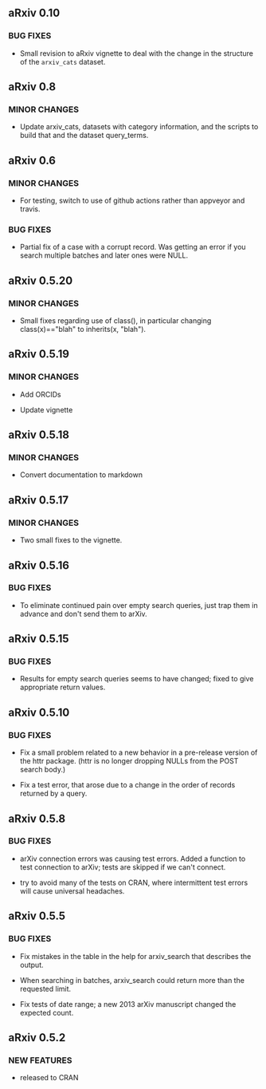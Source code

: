 aRxiv 0.10
----------

### BUG FIXES

* Small revision to aRxiv vignette to deal with the change in the
  structure of the `arxiv_cats` dataset.


aRxiv 0.8
---------

### MINOR CHANGES

* Update arxiv_cats, datasets with category information, and the scripts to
  build that and the dataset query_terms.


aRxiv 0.6
---------

### MINOR CHANGES

* For testing, switch to use of github actions rather than appveyor
  and travis.

### BUG FIXES

* Partial fix of a case with a corrupt record. Was getting an error if
  you search multiple batches and later ones were NULL.


aRxiv 0.5.20
------------

### MINOR CHANGES

* Small fixes regarding use of class(), in particular changing
  class(x)=="blah" to inherits(x, "blah").


aRxiv 0.5.19
------------

### MINOR CHANGES

* Add ORCIDs

* Update vignette


aRxiv 0.5.18
------------

### MINOR CHANGES

* Convert documentation to markdown


aRxiv 0.5.17
------------

### MINOR CHANGES

* Two small fixes to the vignette.


aRxiv 0.5.16
------------

### BUG FIXES

* To eliminate continued pain over empty search queries, just trap
  them in advance and don't send them to arXiv.


aRxiv 0.5.15
------------

### BUG FIXES

* Results for empty search queries seems to have changed; fixed to
  give appropriate return values.


aRxiv 0.5.10
------------

### BUG FIXES

* Fix a small problem related to a new behavior in a pre-release
  version of the httr package. (httr is no longer dropping NULLs from
  the POST search body.)

* Fix a test error, that arose due to a change in the order of records
  returned by a query.


aRxiv 0.5.8
------------

### BUG FIXES

* arXiv connection errors was causing test errors. Added a function to
  test connection to arXiv; tests are skipped if we can't connect.

* try to avoid many of the tests on CRAN, where intermittent test
  errors will cause universal headaches.


aRxiv 0.5.5
------------

### BUG FIXES

* Fix mistakes in the table in the help for arxiv_search that
  describes the output.

* When searching in batches, arxiv_search could return more than the
  requested limit.

* Fix tests of date range; a new 2013 arXiv manuscript changed the
  expected count.


aRxiv 0.5.2
------------

### NEW FEATURES

* released to CRAN
